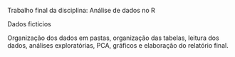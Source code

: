 Trabalho final da disciplina: Análise de dados no R

Dados ficticios

Organização dos dados em pastas, organização das tabelas, leitura dos dados, análises exploratórias, PCA, gráficos e elaboração do relatório final.
